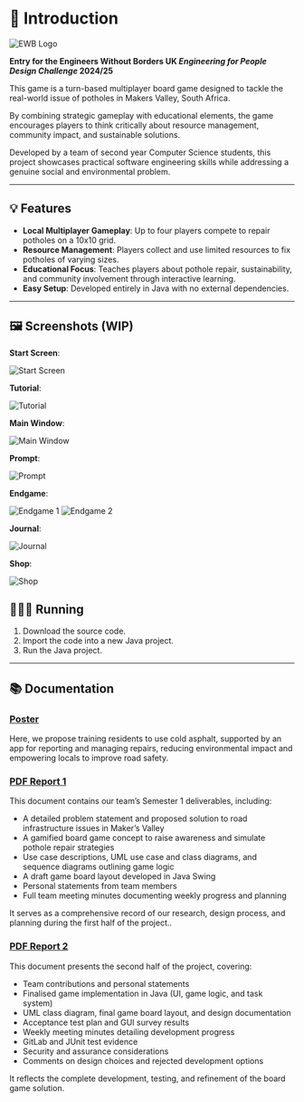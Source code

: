# 👋 Introduction

![EWB Logo](https://github.com/Xelodico/random-resources/blob/main/images/Engineers%20Without%20Borders/ewb%20logo.png?raw=true)

**Entry for the Engineers Without Borders UK *Engineering for People Design Challenge* 2024/25**

This game is a turn-based multiplayer board game designed to tackle the real-world issue of potholes in Makers Valley, South Africa.

By combining strategic gameplay with educational elements, the game encourages players to think critically about resource management, community impact, and sustainable solutions.

Developed by a team of second year Computer Science students, this project showcases practical software engineering skills while addressing a genuine social and environmental problem.

---

## 💡 Features

- **Local Multiplayer Gameplay**: Up to four players compete to repair potholes on a 10x10 grid.
- **Resource Management**: Players collect and use limited resources to fix potholes of varying sizes.
- **Educational Focus**: Teaches players about pothole repair, sustainability, and community involvement through interactive learning.
- **Easy Setup**: Developed entirely in Java with no external dependencies.

---

## 🖼️ Screenshots (WIP)

**Start Screen**:

![Start Screen](https://github.com/Xelodico/random-resources/blob/main/images/Engineers%20Without%20Borders/Game%20Screenshots/start%20screen.png?raw=true)

**Tutorial**:

![Tutorial](https://github.com/Xelodico/random-resources/blob/main/images/Engineers%20Without%20Borders/Game%20Screenshots/tutorial.png?raw=true)

**Main Window**:

![Main Window](https://github.com/Xelodico/random-resources/blob/main/images/Engineers%20Without%20Borders/Game%20Screenshots/main%20window.png?raw=true)

**Prompt**:

![Prompt](https://github.com/Xelodico/random-resources/blob/main/images/Engineers%20Without%20Borders/Game%20Screenshots/prompt.png?raw=true)

**Endgame**:

![Endgame 1](https://github.com/Xelodico/random-resources/blob/main/images/Engineers%20Without%20Borders/Game%20Screenshots/endgame.png?raw=true)
![Endgame 2](https://github.com/Xelodico/random-resources/blob/main/images/Engineers%20Without%20Borders/Game%20Screenshots/endgame2.png?raw=true)

**Journal**:

![Journal](https://github.com/Xelodico/random-resources/blob/main/images/Engineers%20Without%20Borders/Game%20Screenshots/journal.png?raw=true)

**Shop**:

![Shop](https://github.com/Xelodico/random-resources/blob/main/images/Engineers%20Without%20Borders/Game%20Screenshots/shop.png?raw=true)

## 🏃‍♂️‍➡️ Running

1. Download the source code.
2. Import the code into a new Java project.
3. Run the Java project.

---

## 📚 Documentation

### **[Poster](https://nbviewer.org/github/Xelodico/random-resources/blob/main/documents/Engineers%20Without%20Borders/A1Poster.pdf)**

Here, we propose training residents to use cold asphalt, supported by an app for reporting and managing repairs, reducing environmental impact and empowering locals to improve road safety.

### **[PDF Report 1](https://nbviewer.org/github/Xelodico/random-resources/blob/main/documents/Engineers%20Without%20Borders/PDF%20Report%201.pdf)**

This document contains our team’s Semester 1 deliverables, including:

- A detailed problem statement and proposed solution to road infrastructure issues in Maker’s Valley
- A gamified board game concept to raise awareness and simulate pothole repair strategies
- Use case descriptions, UML use case and class diagrams, and sequence diagrams outlining game logic
- A draft game board layout developed in Java Swing
- Personal statements from team members
- Full team meeting minutes documenting weekly progress and planning

It serves as a comprehensive record of our research, design process, and planning during the first half of the project..

### **[PDF Report 2](https://nbviewer.org/github/Xelodico/random-resources/blob/main/documents/Engineers%20Without%20Borders/PDF%20Report%202.pdf)**

This document presents the second half of the project, covering:

- Team contributions and personal statements
- Finalised game implementation in Java (UI, game logic, and task system)
- UML class diagram, final game board layout, and design documentation
- Acceptance test plan and GUI survey results
- Weekly meeting minutes detailing development progress
- GitLab and JUnit test evidence
- Security and assurance considerations
- Comments on design choices and rejected development options

It reflects the complete development, testing, and refinement of the board game solution.
